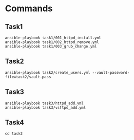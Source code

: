 Commands
=========

Task1
------------
    ansible-playbook task1/001_httpd_install.yml
	ansible-playbook task1/002_httpd_remove.yml
	ansible-playbook task1/003_grub_change.yml
	
Task2
------------
    ansible-playbook task2/create_users.yml --vault-password-file=task2/vault-pass


Task3
------------
    ansible-playbook task3/httpd_add.yml
    ansible-playbook task3/vsftpd_add.yml
	
Task4
------------
	cd task3